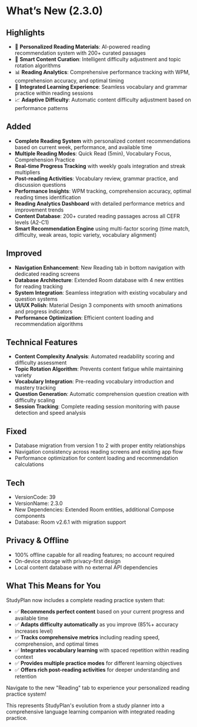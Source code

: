 # What’s New (2.3.0)

## Highlights
- 📖 **Personalized Reading Materials**: AI-powered reading recommendation system with 200+ curated passages
- 🧠 **Smart Content Curation**: Intelligent difficulty adjustment and topic rotation algorithms
- 📊 **Reading Analytics**: Comprehensive performance tracking with WPM, comprehension accuracy, and optimal timing
- 🎯 **Integrated Learning Experience**: Seamless vocabulary and grammar practice within reading sessions
- 📈 **Adaptive Difficulty**: Automatic content difficulty adjustment based on performance patterns

## Added
- **Complete Reading System** with personalized content recommendations based on current week, performance, and available time
- **Multiple Reading Modes**: Quick Read (5min), Vocabulary Focus, Comprehension Practice
- **Real-time Progress Tracking** with weekly goals integration and streak multipliers
- **Post-reading Activities**: Vocabulary review, grammar practice, and discussion questions
- **Performance Insights**: WPM tracking, comprehension accuracy, optimal reading times identification
- **Reading Analytics Dashboard** with detailed performance metrics and improvement trends
- **Content Database**: 200+ curated reading passages across all CEFR levels (A2-C1)
- **Smart Recommendation Engine** using multi-factor scoring (time match, difficulty, weak areas, topic variety, vocabulary alignment)

## Improved
- **Navigation Enhancement**: New Reading tab in bottom navigation with dedicated reading screens
- **Database Architecture**: Extended Room database with 4 new entities for reading tracking
- **System Integration**: Seamless integration with existing vocabulary and question systems
- **UI/UX Polish**: Material Design 3 components with smooth animations and progress indicators
- **Performance Optimization**: Efficient content loading and recommendation algorithms

## Technical Features
- **Content Complexity Analysis**: Automated readability scoring and difficulty assessment
- **Topic Rotation Algorithm**: Prevents content fatigue while maintaining variety
- **Vocabulary Integration**: Pre-reading vocabulary introduction and mastery tracking
- **Question Generation**: Automatic comprehension question creation with difficulty scaling
- **Session Tracking**: Complete reading session monitoring with pause detection and speed analysis

## Fixed
- Database migration from version 1 to 2 with proper entity relationships
- Navigation consistency across reading screens and existing app flow
- Performance optimization for content loading and recommendation calculations

## Tech
- VersionCode: 39
- VersionName: 2.3.0
- New Dependencies: Extended Room entities, additional Compose components
- Database: Room v2.6.1 with migration support

## Privacy & Offline
- 100% offline capable for all reading features; no account required
- On-device storage with privacy-first design
- Local content database with no external API dependencies

## What This Means for You
StudyPlan now includes a complete reading practice system that:
- ✅ **Recommends perfect content** based on your current progress and available time
- ✅ **Adapts difficulty automatically** as you improve (85%+ accuracy increases level)
- ✅ **Tracks comprehensive metrics** including reading speed, comprehension, and optimal times
- ✅ **Integrates vocabulary learning** with spaced repetition within reading context
- ✅ **Provides multiple practice modes** for different learning objectives
- ✅ **Offers rich post-reading activities** for deeper understanding and retention

Navigate to the new "Reading" tab to experience your personalized reading practice system!

This represents StudyPlan's evolution from a study planner into a comprehensive language learning companion with integrated reading practice.